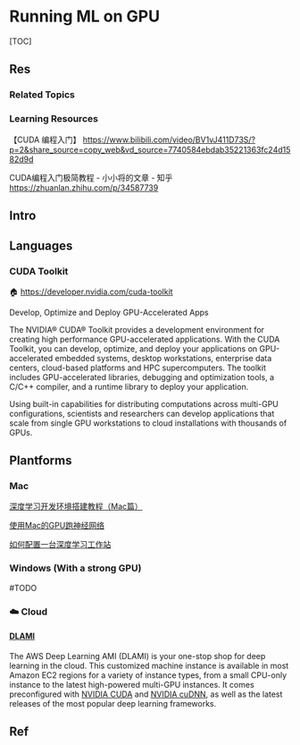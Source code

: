 # Running ML on GPU

[TOC]



## Res
### Related Topics


### Learning Resources
【CUDA 编程入门】 https://www.bilibili.com/video/BV1vJ411D73S/?p=2&share_source=copy_web&vd_source=7740584ebdab35221363fc24d1582d9d

CUDA编程入门极简教程 - 小小将的文章 - 知乎 https://zhuanlan.zhihu.com/p/34587739



## Intro



## Languages
### CUDA Toolkit
🏠 https://developer.nvidia.com/cuda-toolkit

Develop, Optimize and Deploy GPU-Accelerated Apps

The NVIDIA® CUDA® Toolkit provides a development environment for creating high performance GPU-accelerated applications. With the CUDA Toolkit, you can develop, optimize, and deploy your applications on GPU-accelerated embedded systems, desktop workstations, enterprise data centers, cloud-based platforms and HPC supercomputers. The toolkit includes GPU-accelerated libraries, debugging and optimization tools, a C/C++ compiler, and a runtime library to deploy your application.

Using built-in capabilities for distributing computations across multi-GPU configurations, scientists and researchers can develop applications that scale from single GPU workstations to cloud installations with thousands of GPUs.



## Plantforms
### Mac
[深度学习开发环境搭建教程（Mac篇）](https://www.cnblogs.com/iloveai/p/shen-du-xue-xi-kai-fa-huan-jing-da-jian-jiao-cheng.html) 

[使用Mac的GPU跑神经网络](https://yns.readthedocs.io/ProblemSolving/Utilize_GPU_on_Mac.html)

[如何配置一台深度学习工作站](https://dl.ypw.io/how-to-build-deep-learning-workstation/)


### Windows (With a strong GPU)

#TODO


### ☁️ Cloud
#### [DLAMI](https://docs.aws.amazon.com/dlami/latest/devguide/what-is-dlami.html)
The AWS Deep Learning AMI (DLAMI) is your one-stop shop for deep learning in the cloud. This customized machine instance is available in most Amazon EC2 regions for a variety of instance types, from a small CPU-only instance to the latest high-powered multi-GPU instances. It comes preconfigured with [NVIDIA CUDA](https://developer.nvidia.com/cuda-zone) and [NVIDIA cuDNN](https://developer.nvidia.com/cudnn), as well as the latest releases of the most popular deep learning frameworks.


[Working with GPUs on Amazon ECS]: https://docs.aws.amazon.com/AmazonECS/latest/developerguide/ecs-gpu.html
[AWS and NVIDIA]: https://aws.amazon.com/nvidia/



## Ref

